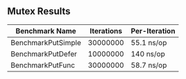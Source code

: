 ## Mutex Results

|Benchmark Name|Iterations|Per-Iteration|
|--|--|--|
|BenchmarkPutSimple|30000000|        55.1 ns/op|
|BenchmarkPutDefer|10000000|       140 ns/op|
|BenchmarkPutFunc|30000000|        58.7 ns/op|
